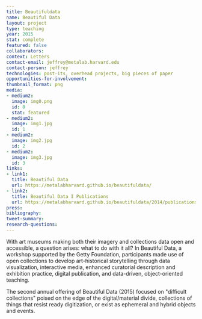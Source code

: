 ```yaml
---
title: Beautifuldata
name: Beautiful Data
layout: project
type: teaching
year: 2015
stat: complete
featured: false
collaborators: 
context: Letters
contact-email: jeffrey@metalab.harvard.edu
contact-person: jeffrey
technologies: post-its, overhead projects, big pieces of paper
opportunities-for-involvement: 
thumbnail_format: png
media:
- medium2: 
  image: img0.png
  id: 0
  stat: featured
- medium2: 
  image: img1.jpg
  id: 1
- medium2: 
  image: img2.jpg
  id: 2
- medium2: 
  image: img3.jpg
  id: 3
links:
- link1: 
  title: Beautiful Data
  url: https://metalabharvard.github.io/beautifuldata/
- link2: 
  title: Beautiful Data I Publications
  url: https://metalabharvard.github.io/beautifuldata/2014/publications.html
press: 
bibliography: 
tweet-summary: 
research-questions: 
---
```


With art museums making both their imagery and collections data open and accessible, a question arises: what to do with it all? In Beautiful Data,  a workshop supported by the Getty Foundation, participants made use of open collections to develop art-historical storytelling through data visualization, interactive media, enhanced curatorial description and exhibition practice, digital publication, and data-driven, object-oriented teaching.

The second annual offering of Beautiful Data (2015) focused on "difficult collections" poised on the edge of the digital/material divide, collections of things that resist ready digitization, or exist as ephemeral and hybrid objects and events.

